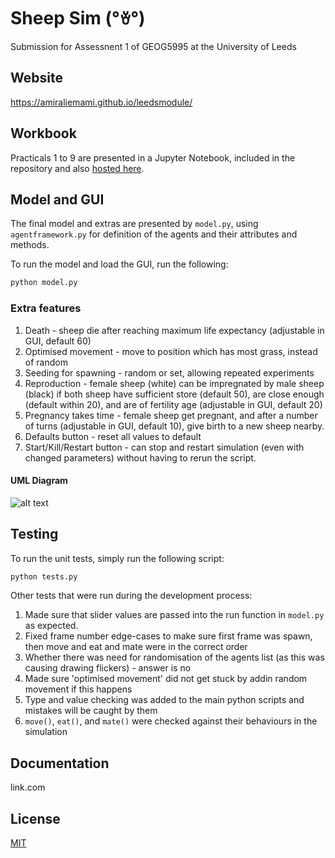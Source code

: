 # Sheep Sim (°ꈊ°)

Submission for Assessnent 1 of GEOG5995 at the University of Leeds

## Website

https://amiraliemami.github.io/leedsmodule/

## Workbook

Practicals 1 to 9 are presented in a Jupyter Notebook, included in the repository and also [hosted here](https://nbviewer.jupyter.org/github/amiraliemami/leedsmodule/blob/master/Jupyter%20Workbook.ipynb).

## Model and GUI

The final model and extras are presented by ```model.py```, using ```agentframework.py``` for definition of the agents and their attributes and methods.

To run the model and load the GUI, run the following:
```bash
python model.py
```

### Extra features

1. Death - sheep die after reaching maximum life expectancy (adjustable in GUI, default 60)
2. Optimised movement - move to position which has most grass, instead of random
3. Seeding for spawning - random or set, allowing repeated experiments
4. Reproduction - female sheep (white) can be impregnated by male sheep (black) if both sheep have sufficient store (default 50), are close enough (default within 20), and are of fertility age (adjustable in GUI, default 20)
5. Pregnancy takes time - female sheep get pregnant, and after a number of turns (adjustable in GUI, default 10), give birth to a new sheep nearby.
6. Defaults button - reset all values to default
7. Start/Kill/Restart button - can stop and restart simulation (even with changed parameters) without having to rerun the script.

#### UML Diagram

![alt text](https://www.geog.leeds.ac.uk/courses/computing/practicals/python/agent-framework/part5/images/UML.jpg)

## Testing

To run the unit tests, simply run the following script:
```bash
python tests.py
```

Other tests that were run during the development process:

1. Made sure that slider values are passed into the run function in ```model.py``` as expected.
2. Fixed frame number edge-cases to make sure first frame was spawn, then move and eat and mate were in the correct order
3. Whether there was need for randomisation of the agents list (as this was causing drawing flickers) - answer is no 
4. Made sure 'optimised movement' did not get stuck by addin random movement if this happens 
5. Type and value checking was added to the main python scripts and mistakes will be caught by them
6. ```move()```, ```eat()```, and ```mate()``` were checked against their behaviours in the simulation

## Documentation

link.com


## License
[MIT](https://choosealicense.com/licenses/mit/)
